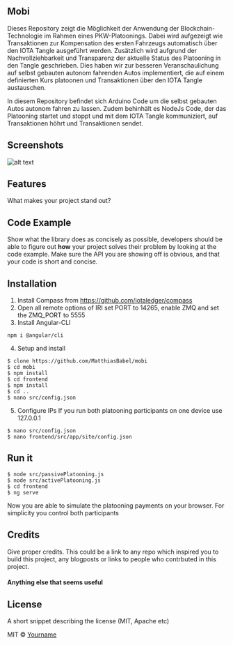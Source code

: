 ## Mobi
Dieses Repository zeigt die Möglichkeit der Anwendung der Blockchain-Technologie im Rahmen eines PKW-Platoonings.
Dabei wird aufgezeigt wie Transaktionen zur Kompensation des ersten Fahrzeugs automatisch über den IOTA Tangle ausgeführt werden. Zusätzlich wird aufgrund der Nachvollziehbarkeit und Transparenz der aktuelle Status des Platooning in den Tangle geschrieben. Dies haben wir zur besseren Veranschaulichung auf selbst gebauten autonom fahrenden Autos implementiert, die auf einem definierten Kurs platoonen und Transaktionen über den IOTA Tangle austauschen.

In diesem Repository befindet sich Arduino Code um die selbst gebauten Autos autonom fahren zu lassen. Zudem behinhält es NodeJs Code, der das Platooning startet und stoppt und mit dem IOTA Tangle kommuniziert, auf Transaktionen höhrt und Transaktionen sendet.

## Screenshots
![alt text](https://raw.githubusercontent.com/MatthiasBabel/mobi/blob/master/screenshot.png)

## Features
What makes your project stand out?

## Code Example
Show what the library does as concisely as possible, developers should be able to figure out **how** your project solves their problem by looking at the code example. Make sure the API you are showing off is obvious, and that your code is short and concise.

## Installation
1. Install Compass from https://github.com/iotaledger/compass
2. Open all remote options of IRI set PORT to 14265, enable ZMQ and set the ZMQ_PORT to 5555
3. Install Angular-CLI  
  ```
  npm i @angular/cli
  ```
4. Setup and install
```
$ clone https://github.com/MatthiasBabel/mobi
$ cd mobi
$ npm install
$ cd frontend
$ npm install
$ cd ..
$ nano src/config.json
```
5. Configure IPs
If you run both platooning participants on one device use 127.0.0.1
```
$ nano src/config.json
$ nano frontend/src/app/site/config.json
```

## Run it
```
$ node src/passivePlatooning.js
$ node src/activePlatooning.js
$ cd frontend
$ ng serve
```
Now you are able to simulate the platooning payments on your browser.
For simplicity you control both participants


## Credits
Give proper credits. This could be a link to any repo which inspired you to build this project, any blogposts or links to people who contrbuted in this project.

#### Anything else that seems useful

## License
A short snippet describing the license (MIT, Apache etc)

MIT © [Yourname]()
